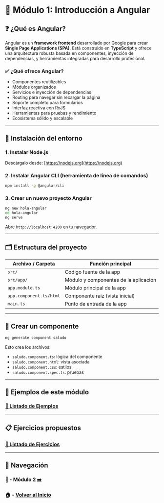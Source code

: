 
# 📘 Módulo 1: Introducción a Angular

## ❓ ¿Qué es Angular?

Angular es un **framework frontend** desarrollado por Google para crear **Single Page Applications (SPA)**. Está construido en **TypeScript** y ofrece una arquitectura robusta basada en componentes, inyección de dependencias, y herramientas integradas para desarrollo profesional.

### ✅ ¿Qué ofrece Angular?
- Componentes reutilizables
- Módulos organizados
- Servicios e inyección de dependencias
- Routing para navegar sin recargar la página
- Soporte completo para formularios
- Interfaz reactiva con RxJS
- Herramientas para pruebas y rendimiento
- Ecosistema sólido y escalable

---

## 🔧 Instalación del entorno

### 1. Instalar Node.js
Descárgalo desde: [https://nodejs.org](https://nodejs.org)

### 2. Instalar Angular CLI (herramienta de línea de comandos)
```bash
npm install -g @angular/cli
```

### 3. Crear un nuevo proyecto Angular
```bash
ng new hola-angular
cd hola-angular
ng serve
```
Abre `http://localhost:4200` en tu navegador.

---

## 🗂️ Estructura del proyecto

| Archivo / Carpeta         | Función principal                                  |
|---------------------------|----------------------------------------------------|
| `src/`                    | Código fuente de la app                            |
| `src/app/`                | Módulo y componentes de la aplicación              |
| `app.module.ts`           | Módulo principal de la app                         |
| `app.component.ts/html`   | Componente raíz (vista inicial)                   |
| `main.ts`                 | Punto de entrada de la app                         |

---

## 🧩 Crear un componente

```bash
ng generate component saludo
```

Esto crea los archivos:
- `saludo.component.ts`: lógica del componente
- `saludo.component.html`: vista asociada
- `saludo.component.css`: estilos
- `saludo.component.spec.ts`: pruebas

---

## 🧪 Ejemplos de este módulo

### [📝 Listado de Ejemplos](./Ejemplos/README.md)

---

## 📋 Ejercicios propuestos

### [📝 Listado de Ejercicios](./Ejercicios/README.md)

---

## 🔁 Navegación

### 📘 - Módulo 2 [➡️](../Modulo_2_Componentes_y_Data_Binding/Modulo_2.md)

### 🏠 - [Volver al Inicio](../README.md)
